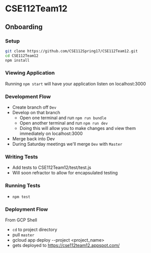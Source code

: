 # CSE112Team12
## Onboarding

### Setup
```bash
git clone https://github.com/CSE112Spring17/CSE112Team12.git
cd CSE112Team12
npm install
```
### Viewing Application
Running `npm start` will have your application listen on localhost:3000

### Development Flow
* Create branch off `Dev`
* Develop on that branch
	* Open one terminal and run `npm run bundle`
	* Open another terminal and run `npm run dev`
	* Doing this will allow you to make changes and view them immediately on localhost:3000
* Merge back into Dev
* During Saturday meetings we'll merge `Dev` with `Master`

### Writing Tests
* Add tests to CSE112Team12/test/test.js
* Will soon refractor to allow for encapsulated testing

### Running Tests
* `npm test`

### Deployment Flow
From GCP Shell

- `cd` to project directory
- pull `master`
- gcloud app deploy --project <project_name>
- gets deployed to https://cse112team12.appspot.com/

